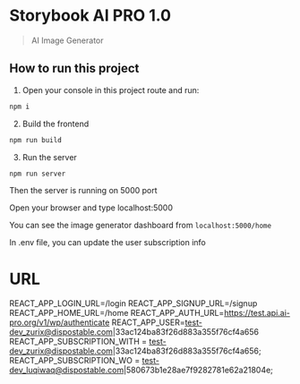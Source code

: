 # Storybook AI PRO 1.0

> AI Image Generator

## How to run this project

1. Open your console in this project route and run:

```bash
npm i
```

2. Build the frontend

```bash
npm run build
```

3. Run the server

```bash
npm run server
```

Then the server is running on 5000 port

Open your browser and type localhost:5000

You can see the image generator dashboard from `localhost:5000/home`

In .env file, you can update the user subscription info

# URL

REACT_APP_LOGIN_URL=/login
REACT_APP_SIGNUP_URL=/signup
REACT_APP_HOME_URL=/home
REACT_APP_AUTH_URL=https://test.api.ai-pro.org/v1/wp/authenticate
REACT_APP_USER=test-dev_zurix@dispostable.com|33ac124ba83f26d883a355f76cf4a656
REACT_APP_SUBSCRIPTION_WITH = test-dev_zurix@dispostable.com|33ac124ba83f26d883a355f76cf4a656;
REACT_APP_SUBSCRIPTION_WO = test-dev_luqiwaq@dispostable.com|580673b1e28ae7f9282781e62a21804e;
